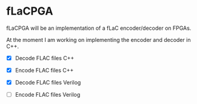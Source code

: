 # fLaCPGA
fLaCPGA will be an implementation of a fLaC encoder/decoder on FPGAs.

At the moment I am working on implementing the encoder and decoder in C++.

- [x] Decode FLAC files C++
- [x] Encode FLAC files C++
- [x] Decode FLAC files Verilog
- [ ] Encode FLAC files Verilog


